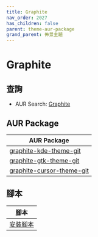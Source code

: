 ```yaml
---
title: Graphite
nav_order: 2027
has_children: false
parent: theme-aur-package
grand_parent: 佈景主題
---
```



# Graphite


## 查詢

* AUR Search: [Graphite](https://aur.archlinux.org/packages?O=0&SeB=nd&K=Graphite&outdated=&SB=m&SO=d&PP=50&submit=Go)


## AUR Package

| AUR Package |
| --- |
| [graphite-kde-theme-git](https://aur.archlinux.org/packages/graphite-kde-theme-git) |
| [graphite-gtk-theme-git](https://aur.archlinux.org/packages/graphite-gtk-theme-git) |
| [graphite-cursor-theme-git](https://aur.archlinux.org/packages/graphite-cursor-theme-git) |


## 腳本

| 腳本 |
| --- |
| [安裝腳本](https://github.com/samwhelp/ezarcher-adjustment/tree/main/prototype/theme/graphite) |

